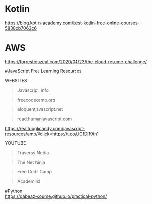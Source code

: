 # Kotlin 
https://blog.kotlin-academy.com/best-kotlin-free-online-courses-5838cb7063c6

# AWS
https://forrestbrazeal.com/2020/04/23/the-cloud-resume-challenge/

#JavaScript Free Learning Resources.

WEBSITES 
> Javascript. info

> freecodecamp.org

> eloquentjavascript.net

> read.humanjavascript.com

https://realtoughcandy.com/javascript-resources/amp/#click=https://t.co/UCfDj19tn1

YOUTUBE
> Traversy Media

> The Net Ninja 

> Free Code Camp

> Academind 

#Python     
https://dabeaz-course.github.io/practical-python/


